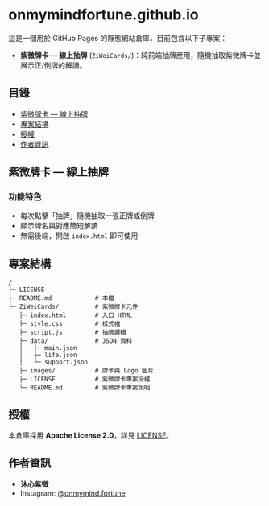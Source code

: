 # onmymindfortune.github.io

這是一個用於 GitHub Pages 的靜態網站倉庫，目前包含以下子專案：  
- **紫微牌卡 — 線上抽牌** (`ZiWeiCards/`)：純前端抽牌應用，隨機抽取紫微牌卡並展示正/倒牌的解讀。

## 目錄

- [紫微牌卡 — 線上抽牌](#紫微牌卡—線上抽牌)  
- [專案結構](#專案結構)  
- [授權](#授權)  
- [作者資訊](#作者資訊)  

## 紫微牌卡 — 線上抽牌

### 功能特色

- 每次點擊「抽牌」隨機抽取一張正牌或倒牌  
- 顯示牌名與對應簡短解讀  
- 無需後端，開啟 `index.html` 即可使用  

## 專案結構

```
/
├─ LICENSE
├─ README.md            # 本檔
└─ ZiWeiCards/          # 紫微牌卡元件
   ├─ index.html        # 入口 HTML
   ├─ style.css         # 樣式檔
   ├─ script.js         # 抽牌邏輯
   ├─ data/             # JSON 資料
   │   ├─ main.json
   │   ├─ life.json
   │   └─ support.json
   ├─ images/           # 牌卡與 Logo 圖片
   ├─ LICENSE           # 紫微牌卡專案授權
   └─ README.md         # 紫微牌卡專案說明
```

## 授權

本倉庫採用 **Apache License 2.0**，詳見 [LICENSE](LICENSE)。

## 作者資訊

- **沐心紫微**  
- Instagram: [@onmymind.fortune](https://www.instagram.com/onmymind.fortune/)  
